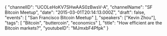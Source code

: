 {
    "channelID": "UCOLeHoKV7SHwAAS0zBwsV-A",
    "channelName": "SF Bitcoin Meetup",
    "date": "2015-03-01T20:14:13.000Z",
    "draft": false,
    "events": [
        "San Francisco Bitcoin Meetup"
    ],
    "speakers": ["Kevin Zhou"],
    "tags": [
        "Bitcoin",
        "buttercoin",
        "economics"
    ],
    "title": "How efficient are the Bitcoin markets?",
    "youtubeID": "MJmxbF4Pfpk"
}
